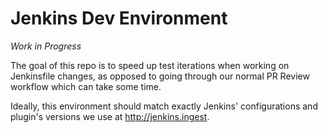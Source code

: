 # Jenkins Dev Environment

*Work in Progress*

The goal of this repo is to speed up test iterations when working on Jenkinsfile changes, as opposed to going
through our normal PR Review workflow which can take some time.

Ideally, this environment should match exactly Jenkins' configurations and plugin's versions we use at http://jenkins.ingest.
